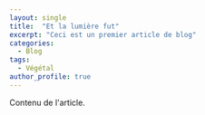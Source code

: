 ```yaml
---
layout: single
title:  "Et la lumière fut"
excerpt: "Ceci est un premier article de blog"
categories:
  - Blog
tags:
  - Végétal
author_profile: true
---
```


Contenu de l'article.
